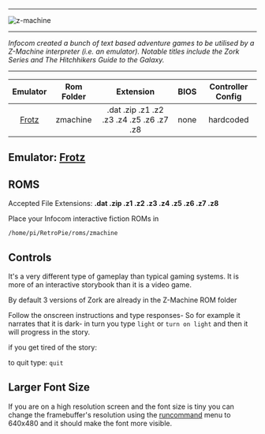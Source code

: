 ***
![z-machine](https://cloud.githubusercontent.com/assets/10035308/12212915/3dbf6b90-b62d-11e5-8f13-0b1a61bcbdf8.png)
***
_Infocom created a bunch of text based adventure games to be utilised by a Z-Machine interpreter (i.e. an emulator). Notable titles include the Zork Series and The Hitchhikers Guide to the Galaxy._

***

| Emulator | Rom Folder | Extension | BIOS |  Controller Config |
| :---: | :---: | :---: | :---: | :---: |
| [Frotz](http://frotz.sourceforge.net/) | zmachine | .dat .zip .z1 .z2 .z3 .z4 .z5 .z6 .z7 .z8 | none | hardcoded |

## Emulator: [Frotz](http://frotz.sourceforge.net/)

## ROMS
Accepted File Extensions: **.dat .zip .z1 .z2 .z3 .z4 .z5 .z6 .z7 .z8**

Place your Infocom interactive fiction ROMs in 
```
/home/pi/RetroPie/roms/zmachine
```

## Controls

It's a very different type of gameplay than typical gaming systems. It is more of an interactive storybook than it is a video game.

By default 3 versions of Zork are already in the Z-Machine ROM folder

Follow the onscreen instructions and type responses- So for example it narrates that it is dark- in turn you type `light` or `turn on light` and then it will progress in the story. 

if you get tired of the story:

to quit type: `quit`

## Larger Font Size

If you are on a high resolution screen and the font size is tiny you can change the framebuffer's resolution using the [runcommand](https://github.com/RetroPie/RetroPie-Setup/wiki/runcommand) menu to 640x480 and it should make the font more visible.